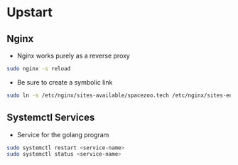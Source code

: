 # Upstart

## Nginx 
- Nginx works purely as a reverse proxy
```bash
sudo nginx -s reload
```

- Be sure to create a symbolic link
```bash
sudo ln -s /etc/nginx/sites-available/spacezoo.tech /etc/nginx/sites-enabled/spacezoo.tech
```

## Systemctl Services
- Service for the golang program
```bash
sudo systemctl restart <service-name>
sudo systemctl status <service-name>
```